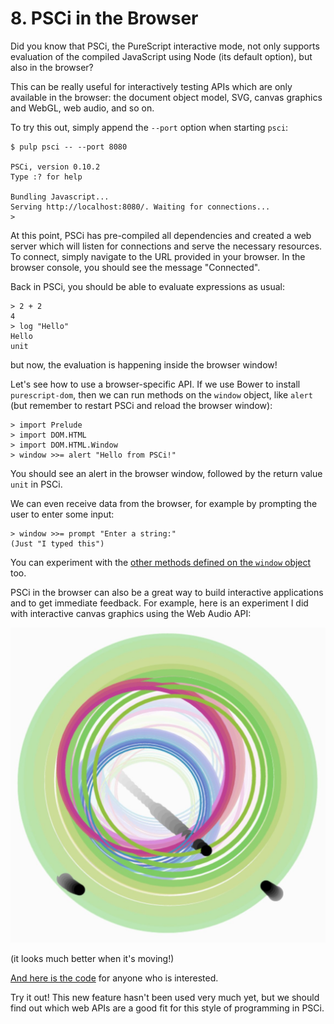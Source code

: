 # 8. PSCi in the Browser

Did you know that PSCi, the PureScript interactive mode, not only supports evaluation of the compiled JavaScript using Node (its default option), but also in the browser?

This can be really useful for interactively testing APIs which are only available in the browser: the document object model, SVG, canvas graphics and WebGL, web audio, and so on.

To try this out, simply append the `--port` option when starting `psci`:

```text
$ pulp psci -- --port 8080

PSCi, version 0.10.2
Type :? for help

Bundling Javascript...
Serving http://localhost:8080/. Waiting for connections...
>
```

At this point, PSCi has pre-compiled all dependencies and created a web server which will listen for connections and serve the necessary resources. To connect, simply navigate to the URL provided in your browser. In the browser console, you should see the message "Connected".

Back in PSCi, you should be able to evaluate expressions as usual:

```text
> 2 + 2
4
> log "Hello"
Hello
unit
```

but now, the evaluation is happening inside the browser window!

Let's see how to use a browser-specific API. If we use Bower to install `purescript-dom`, then we can run methods on the `window` object, like `alert` (but remember to restart PSCi and reload the browser window):

```text
> import Prelude
> import DOM.HTML
> import DOM.HTML.Window
> window >>= alert "Hello from PSCi!"
```

You should see an alert in the browser window, followed by the return value `unit` in PSCi.

We can even receive data from the browser, for example by prompting the user to enter some input:

```text
> window >>= prompt "Enter a string:"
(Just "I typed this")
```

You can experiment with the [other methods defined on the `window` object](https://pursuit.purescript.org/packages/purescript-dom/3.3.1/docs/DOM.HTML.Window#v:alert) too.

PSCi in the browser can also be a great way to build interactive applications and to get immediate feedback. For example, here is an experiment I did with interactive canvas graphics using the Web Audio API:

![Latest Uploads](images/psci-browser.png)

(it looks much better when it's moving!)

[And here is the code](https://github.com/paf31/psci-experiment) for anyone who is interested.

Try it out! This new feature hasn't been used very much yet, but we should find out which web APIs are a good fit for this style of programming in PSCi.
